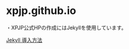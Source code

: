 # xpjp.github.io

・XPJP公式HPの作成にはJekyllを使用しています。  

[Jekyll 導入方法](https://jekyllrb-ja.github.io/docs/installation/)  

